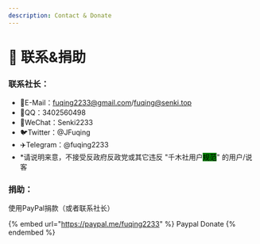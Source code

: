 ```yaml
---
description: Contact & Donate
---
```


# 🙈 联系&捐助

### 联系社长：

* 📮E-Mail：fuqing2233@gmail.com/fuqing@senki.top
* 🐧QQ：3402560498
* 💬WeChat：Senki2233
* 🐦Twitter：@JFuqing
* ✈️Telegram：@fuqing2233
* \*请说明来意，不接受反政府反政党或其它违反 "千木社用户<mark style="background-color:green;">规范</mark>" 的用户/说客

### 捐助：

使用PayPal捐款（或者联系社长）

{% embed url="https://paypal.me/fuqing2233" %}
Paypal Donate
{% endembed %}
